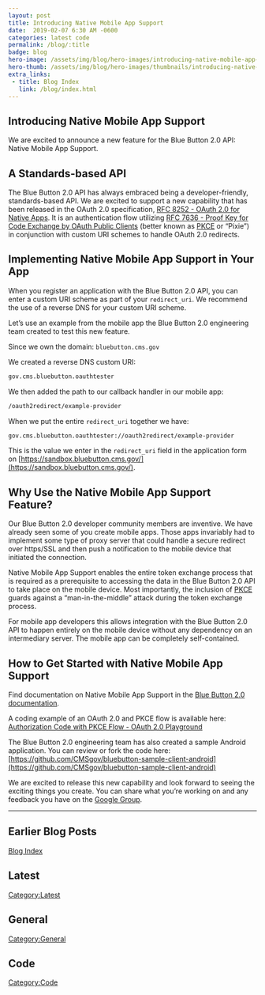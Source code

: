 ```yaml
---
layout: post
title: Introducing Native Mobile App Support
date:  2019-02-07 6:30 AM -0600
categories: latest code
permalink: /blog/:title
badge: blog
hero-image: /assets/img/blog/hero-images/introducing-native-mobile-app-support.jpg
hero-thumb: /assets/img/blog/hero-images/thumbnails/introducing-native-mobile-app-support.jpg
extra_links:
 - title: Blog Index
   link: /blog/index.html
---
```


## Introducing Native Mobile App Support

We are excited to announce a new feature for the Blue Button 2.0 API: Native Mobile App Support.

## A Standards-based API

The Blue Button 2.0 API has always embraced being a developer-friendly, standards-based API. We are excited to support a new capability that has been released in the OAuth 2.0 specification, [RFC 8252 - OAuth 2.0 for Native Apps](https://tools.ietf.org/html/rfc8252). It is an authentication flow utilizing [RFC 7636 - Proof Key for Code Exchange by OAuth Public Clients](https://tools.ietf.org/html/rfc7636) (better known as [PKCE](https://tools.ietf.org/html/rfc7636) or “Pixie”) in conjunction with custom URI schemes to handle OAuth 2.0 redirects.

## Implementing Native Mobile App Support in Your App

When you register an application with the Blue Button 2.0 API, you can enter a custom URI scheme as part of your `redirect_uri`. We recommend the use of a reverse DNS for your custom URI scheme.  

Let’s use an example from the mobile app the Blue Button 2.0 engineering team created to test this new feature.

Since we own the domain: `bluebutton.cms.gov`

We created a reverse DNS custom URI:
``` bash
gov.cms.bluebutton.oauthtester
```

We then added the path to our callback handler in our mobile app:
``` bash
/oauth2redirect/example-provider
```

When we put the entire `redirect_uri` together we have:
``` bash
gov.cms.bluebutton.oauthtester://oauth2redirect/example-provider
```

This is the value we enter in the `redirect_uri` field in the application form on [https://sandbox.bluebutton.cms.gov/](https://sandbox.bluebutton.cms.gov/).

## Why Use the Native Mobile App Support Feature?

Our Blue Button 2.0 developer community members are inventive. We have already seen some of you create mobile apps. Those apps invariably had to implement some type of proxy server that could handle a secure redirect over https/SSL and then push a notification to the mobile device that initiated the connection.

Native Mobile App Support enables the entire token exchange process that is required as a prerequisite to accessing the data in the Blue Button 2.0 API to take place on the mobile device. Most importantly, the inclusion of [PKCE](https://tools.ietf.org/html/rfc7636) guards against a “man-in-the-middle” attack during the token exchange process.

For mobile app developers this allows integration with the Blue Button 2.0 API to happen entirely on the mobile device without any dependency on an intermediary server. The mobile app can be completely self-contained.

## How to Get Started with Native Mobile App Support

Find documentation on Native Mobile App Support in the [Blue Button 2.0 documentation](https://bluebutton.cms.gov/developers/#nativeMobileApp).

A coding example of an OAuth 2.0 and PKCE flow is available here: [Authorization Code with PKCE Flow - OAuth 2.0 Playground](https://www.oauth.com/playground/authorization-code-with-pkce.html)

The Blue Button 2.0 engineering team has also created a sample Android application. You can review or fork the code here: [https://github.com/CMSgov/bluebutton-sample-client-android](https://github.com/CMSgov/bluebutton-sample-client-android)

We are excited to release this new capability and look forward to seeing the exciting things you create. You can share what you’re working on and any feedback you have on the [Google Group](https://groups.google.com/forum/#!forum/Developer-group-for-cms-blue-button-api).


---
## Earlier Blog Posts

[Blog Index](/blog/)

## Latest
[Category:Latest](/blog/category/latest.html)

## General
[Category:General](/blog/category/general.html)

## Code
[Category:Code](/blog/category/code.html)
